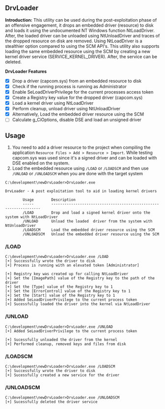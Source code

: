 ## DrvLoader

**Introduction:**
This utility can be used during the post-exploitation phase of an offensive engagement, it drops an embedded driver (resource) to disk and loads it using the undocumented NT Windows function NtLoadDriver. After, the loaded driver can be unloaded using NtUnloadDriver and traces of the dropped resource on disk are removed. Using NtLoadDriver is a stealthier option compared to using the SCM API's. This utility also supports loading the same embedded resource using the SCM by creating a new kernel driver service (SERVICE_KERNEL_DRIVER). After, the service can be deleted. 

**DrvLoader Features**

- [x] Drop a driver (capcom.sys) from an embedded resource to disk
- [x] Check if the running process is running as Administrator
- [x] Enable SeLoadDriverPrivilege for the current processes access token
- [x] Create a Registry key value for the dropped driver (capcom.sys)
- [x] Load a kernel driver using NtLoadDriver
- [x] Perform cleanup, unload driver using NtUnloadDriver
- [x] Alternatively, Load the embedded driver resource using the SCM
- [ ] Calculate g_CiOptions, disable DSE and load an unsigned driver

## Usage

1. You need to add a driver resource to the project when compiling the application `Resource Files > Add > Resource > Import`. While testing capcom.sys was used since it's a signed driver and can be loaded with DSE enabled on the system. 
2. Load the embedded resource using `/LOAD` or `/LOADSCM` and then use `/UNLOAD` or `/UNLOADSCM` when you are done with the target system

```
C:\development\newDrvLoader>DrvLoader.exe

DrvLoader - A post exploitation tool to aid in loading kernel drivers

        Usage        Description
        -----        -----------------------------------------------------------------
        /LOAD        Drop and load a signed kernel driver onto the system with NtLoadDriver
        /UNLOAD      Unload the loaded  driver from the system with NtUnloadDriver
        /LOADSCM     Load the embedded driver resource using the SCM
        /UNLOADSCM   Unload the embedded driver resource using the SCM
```

### /LOAD

```
C:\development\newDrvLoader>DrvLoader.exe /LOAD
[+] Successfully wrote the driver to disk
[+] Process is running with an elevated token [Administrator]

[+] Registry key was created up for calling NtLoadDriver
[+] Set the [ImagePath] value of the Registry key to the path of the driver
[+] Set the [Type] value of the Registry key to 1
[+] Set the [ErrorControl] value of the Registry key to 1
[+] Set the [Start] value of the Registry key to 1
[+] Added SeLoadDriverPrivilege to the current process token
[+] Sucessfully loaded the driver into the kernel via NtLoadDriver
```

### /UNLOAD

```
C:\development\newDrvLoader>DrvLoader.exe /UNLOAD
[+] Added SeLoadDriverPrivilege to the current process token

[+] Sucessfully unloaded the driver from the kernel
[+] Performed cleanup, removed keys and files from disk
```

### /LOADSCM

```
C:\development\newDrvLoader>DrvLoader.exe /LOADSCM
[+] Successfully wrote the driver to disk
[+] Sucessfully created a new service for the driver
```

### /UNLOADSCM

```
C:\development\newDrvLoader>DrvLoader.exe /UNLOADSCM
[+] Sucessfully deleted the driver service
```
